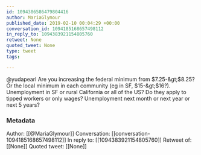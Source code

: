 ```yaml
---
id: 1094386586479804416
author: MariaGlymour
published_date: 2019-02-10 00:04:29 +00:00
conversation_id: 1094185168657498112
in_reply_to: 1094383921154805760
retweet: None
quoted_tweet: None
type: tweet
tags:

---
```


@yudapearl Are you increasing the federal minimum from $7.25-&gt;$8.25? Or the local minimum in each community (eg in SF, $15-&gt;$16?). Unemployment in SF or rural California or all of the US? Do they apply to tipped workers or only wages? Unemployment next month or next year or next 5 years?

### Metadata

Author: [[@MariaGlymour]]
Conversation: [[conversation-1094185168657498112]]
In reply to: [[1094383921154805760]]
Retweet of: [[None]]
Quoted tweet: [[None]]
